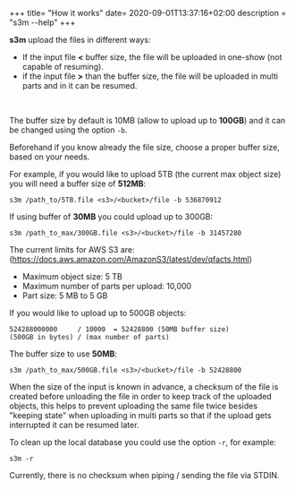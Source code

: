 +++
title= "How it works"
date= 2020-09-01T13:37:16+02:00
description = "s3m --help"
+++


**s3m** upload the files in different ways:

* If the input file **<** buffer size, the file will be uploaded in one-show (not capable of resuming).
* if the input file **>** than the buffer size, the file will be uploaded in multi parts and in it can be resumed.

&nbsp;

The buffer size by default is 10MB (allow to upload up to **100GB**) and it can
be changed using the option `-b`.

Beforehand if you know already the file size, choose a proper buffer size, based
on your needs.

For example, if you would like to upload 5TB (the current max object size) you
will need a buffer size of **512MB**:

    s3m /path_to/5TB.file <s3>/<bucket>/file -b 536870912


If using buffer of **30MB** you could upload up to 300GB:

    s3m /path_to_max/300GB.file <s3>/<bucket>/file -b 31457280


The current limits for AWS S3 are: (https://docs.aws.amazon.com/AmazonS3/latest/dev/qfacts.html)

- Maximum object size: 5 TB
- Maximum number of parts per upload:  10,000
- Part size: 5 MB to 5 GB

If you would like to upload up to 500GB objects:

```
524288000000     / 10000  = 52428800 (50MB buffer size)
(500GB in bytes) / (max number of parts)
```

The buffer size to use **50MB**:

    s3m /path_to_max/500GB.file <s3>/<bucket>/file -b 52428800



When the size of the input is known in advance, a checksum of the file is
created before unloading the file in order to keep track of the uploaded
objects, this helps to prevent uploading the same file twice besides "keeping
state" when uploading in multi parts so that if the upload gets interrupted it
can be resumed later.

To clean up the local database you could use the option `-r`, for example:

    s3m -r

Currently, there is no checksum when piping / sending the file via STDIN.
